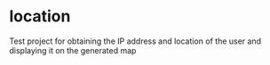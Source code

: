 # location
Test project for obtaining the IP address and location of the user and displaying it on the generated map
